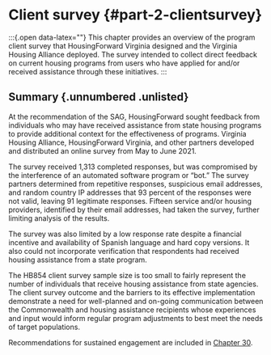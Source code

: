 # Client survey {#part-2-clientsurvey}

:::{.open data-latex=""}
This chapter provides an overview of the program client survey that HousingForward Virginia designed and the Virginia Housing Alliance deployed. The survey intended to collect direct feedback on current housing programs from users who have applied for and/or received assistance through these initiatives.
:::

## Summary {.unnumbered .unlisted}

At the recommendation of the SAG, HousingForward sought feedback from individuals who may have received assistance from state housing programs to provide additional context for the effectiveness of programs. Virginia Housing Alliance, HousingForward Virginia, and other partners developed and distributed an online survey from May to June 2021.

The survey received 1,313 completed responses, but was compromised by the interference of an automated software program or “bot.” The survey partners determined from repetitive responses, suspicious email addresses, and random country IP addresses that 93 percent of the responses were not valid, leaving 91 legitimate responses. Fifteen service and/or housing providers, identified by their email addresses, had taken the survey, further limiting analysis of the results.

The survey was also limited by a low response rate despite a financial incentive and availability of Spanish language and hard copy versions. It also could not incorporate verification that respondents had received housing assistance from a state program.

The HB854 client survey sample size is too small to fairly represent the number of individuals that receive housing assistance from state agencies. The client survey outcome and the barriers to its effective implementation demonstrate a need for well-planned and on-going communication between the Commonwealth and housing assistance recipients whose experiences and input would inform regular program adjustments to best meet the needs of target populations.

Recommendations for sustained engagement are included in [Chapter 30](#part-5-racialequity).
